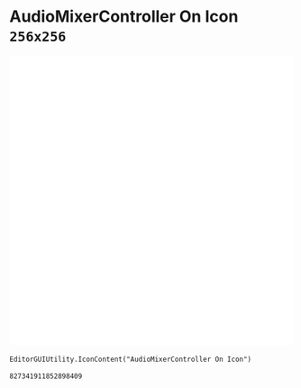 # AudioMixerController On Icon `256x256`
<img src="/img/AudioMixerController%20On%20Icon.png" width=512 height=512>

``` CSharp
EditorGUIUtility.IconContent("AudioMixerController On Icon")
```
```
827341911852898409
```
